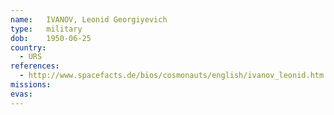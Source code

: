 ```yaml
---
name:	IVANOV, Leonid Georgiyevich
type:	military
dob:	1950-06-25
country:
  - URS
references:
  - http://www.spacefacts.de/bios/cosmonauts/english/ivanov_leonid.htm
missions:
evas:
---
```

